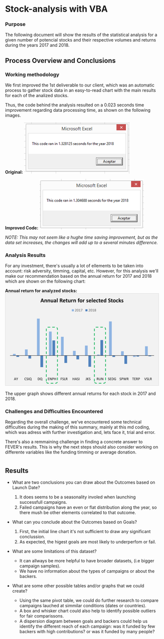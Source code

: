 # **Stock-analysis with VBA**

### Purpose
The following document will show the results of the statistical analysis for a given number of potencial stocks and their respective volumes and returns during the years 2017 and 2018.


## **Process Overview and Conclusions**

### Working methodology
We first improved the 1st deliverable to our client, which was an automatic process to gather stock data in an easy-to-read chart with the main results for each of the analized stocks.

Thus, the code behind the analysis resulted on a 0.023 seconds time improvement regarding data processing time, as shown on the following images.

**Original:**
![Original_Process_Time](https://github.com/AxisAngeles/Stock-analysis/blob/main/Challenge/Resources/Original_2018.PNG)

**Improved Code:**
![Improvded_Process_Time](https://github.com/AxisAngeles/Stock-analysis/blob/main/Challenge/Resources/VBA_Challenge_2018.png)

_NOTE: This may not seem like a hughe time saving improvement, but as the data set increases, the changes will add up to a several minutes difference._


### Analysis Results
For any investment, there's usually a lot of ellements to be taken into account: risk adversity, timming, capital, etc. However, for this analysis we'll make our recommendation based on the annual return for 2017 and 2018 which are shown on the following chart:

**Annual return for analyzed stocks:**
![Annual_Return](https://github.com/AxisAngeles/Stock-analysis/blob/main/Challenge/Resources/AllStock_Analysis.png)

The upper graph shows different annual returns for each stock in 2017 and 2018.


### Challenges and Difficulties Encountered
Regarding the overall challenge, we've encountered some technical difficulties during the making of this summary, mainly at this md coding, which was adress with further investigation and, lets face it, trial and error.

There's also a remmaining challenge in finding a concrete answer to FEVER's results. This is why the next steps should also consider working on differente variables like the funding timming or average donation.

#
## Results

- What are two conclusions you can draw about the Outcomes based on Launch Date?
  1. It does seems to be a seasonality involed when launching successfull campaigns.
  2. Failed campaigns have an even or flat distribution along the year, so there mush be other elements correlated to that outcome.

- What can you conclude about the Outcomes based on Goals?
  1. First, the initial line chart it's not sufficient to draw any significant conclussion.
  2. As expected, the higest goals are most likely to underperfom or fail.

- What are some limitations of this dataset?
  * It can allways be more helpful to have broader datasets, (i.e bigger campaign samples).
  * We have no information about the types of campaigns or about the backers.

- What are some other possible tables and/or graphs that we could create?
  * Using the same pivot table, we could do further research to compare campaigns lauched at simmilar conditions (dates or countries).
  * A box and whisker chart could also help to identify possible outliers for fair comparissons.
  * A dispersion diagram between goals and backers could help us identify the different reach of each campaign: was it funded by few backers with high contributions? or was it funded by many people?
